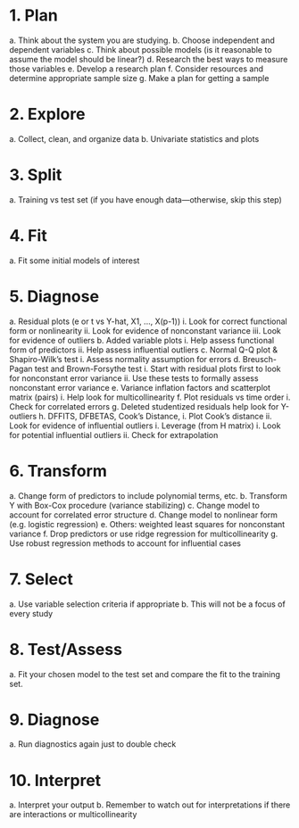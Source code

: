 # 1.   Plan
a.   Think about the system you are studying.
b.   Choose independent and dependent variables
c.    Think about possible models (is it reasonable to assume the model should be 
linear?)
d.   Research the best ways to measure those variables
e.   Develop a research plan
f.  Consider resources and determine appropriate sample size
g.   Make a plan for getting a sample
# 2.   Explore
a.   Collect, clean, and organize data
b.   Univariate statistics and plots
# 3.   Split
a.   Training vs test set (if you have enough data—otherwise, skip this step)
# 4.   Fit
a.   Fit some initial models of interest
# 5.   Diagnose
a.   Residual plots (e or t vs Y-hat, X1, ..., X(p-1)) 
i.   Look for correct functional form or nonlinearity
ii.   Look for evidence of nonconstant variance
iii.   Look for evidence of outliers
b.   Added variable plots
i.   Help assess functional form of predictors
ii.   Help assess influential outliers
c.    Normal Q-Q plot & Shapiro-Wilk’s test
i.   Assess normality assumption for errors
d.   Breusch-Pagan test and Brown-Forsythe test
i.   Start with residual plots first to look for nonconstant error variance
ii.   Use these tests to formally assess nonconstant error variance
e.   Variance inflation factors and scatterplot matrix (pairs)
i.   Help look for multicollinearity
f.  Plot residuals vs time order
i.   Check for correlated errors
g.   Deleted studentized residuals help look for Y-outliers
h.   DFFITS, DFBETAS, Cook’s Distance,
i.   Plot Cook’s distance
ii.   Look for evidence of influential outliers
i.  Leverage (from H matrix)
i.   Look for potential influential outliers
ii.   Check for extrapolation
# 6.   Transform
a.   Change form of predictors to include polynomial terms, etc.
b.   Transform Y with Box-Cox procedure (variance stabilizing)
c.    Change model to account for correlated error structure
d.   Change model to nonlinear form (e.g. logistic regression)
e.   Others: weighted least squares for nonconstant variance 
f.  Drop predictors or use ridge regression for multicollinearity
g.   Use robust regression methods to account for influential cases
# 7.   Select
a.   Use variable selection criteria if appropriate
b.   This will not be a focus of every study
# 8.   Test/Assess
a.   Fit your chosen model to the test set and compare the fit to the training set.
# 9.   Diagnose
a.   Run diagnostics again just to double check
# 10. Interpret
a.   Interpret your output
b.   Remember to watch out for interpretations if there are interactions or 
multicollinearity

